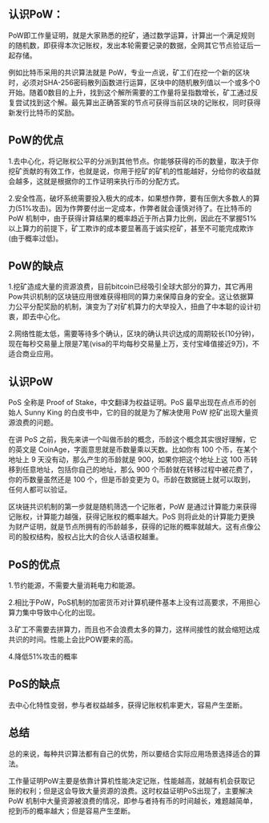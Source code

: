 ## **认识PoW：**

PoW即工作量证明，就是大家熟悉的挖矿，通过数学运算，计算出一个满足规则的随机数，即获得本次记账权，发出本轮需要记录的数据，全网其它节点验证后一起存储。

例如比特币采用的共识算法就是
PoW，专业一点说，矿工们在挖一个新的区块时，必须对SHA-256密码散列函数进行运算，区块中的随机散列值以一个或多个0开始。随着0数目的上升，找到这个解所需要的工作量将呈指数增长，矿工通过反复尝试找到这个解。最先算出正确答案的节点可获得当前区块的记账权，同时获得新发行比特币的奖励。

## PoW的优点

1.去中心化，将记账权公平的分派到其他节点。你能够获得的币的数量，取决于你挖矿贡献的有效工作，也就是说，你用于挖矿的矿机的性能越好，分给你的收益就会越多，这就是根据你的工作证明来执行币的分配方式。

2.安全性高，破坏系统需要投入极大的成本，如果想作弊，要有压倒大多数人的算力(51%攻击)。因为作弊要付出一定成本，作弊者就会谨慎对待了。在比特币的
PoW
机制中，由于获得计算结果的概率趋近于所占算力比例，因此在不掌握51%以上算力的前提下，矿工欺诈的成本要显著高于诚实挖矿，甚至不可能完成欺诈(由于概率过低)。

## PoW的缺点

1.挖矿造成大量的资源浪费，目前bitcoin已经吸引全球大部分的算力，其它再用Pow共识机制的区块链应用很难获得相同的算力来保障自身的安全。这让依据算力公平分配奖励的机制，演变为了对矿机算力的大举投入，扭曲了中本聪的设计初衷，即去中心化。

2.网络性能太低，需要等待多个确认，区块的确认共识达成的周期较长(10分钟)，现在每秒交易量上限是7笔(visa的平均每秒交易量上万，支付宝峰值接近9万)，不适合商业应用。

## 认识PoW

PoS 全称是 Proof of Stake，中文翻译为权益证明。PoS
最早出现在点点币的创始人 Sunny King 的白皮书中，它的目的就是为了解决使用
PoW 挖矿出现大量资源浪费的问题。

在讲 PoS
之前，我先来讲一个叫做币龄的概念，币龄这个概念其实很好理解，它的英文是
CoinAge，字面意思就是币数量乘以天数。比如你有 100 个币，在某个地址上 9
天没有动，那么产生的币龄就是 900，如果你把这个地址上这 100
币转移到任意地址，包括你自己的地址，那么 900
个币龄就在转移过程中被花费了，你的币数量虽然还是 100 个，但是币龄变更为
0。币龄在数据链上就可以取到，任何人都可以验证。

区块链共识机制的第一步就是随机筛选一个记账者，PoW
是通过计算能力来获得记账权，计算能力越强，获得记账权的概率越大。PoS
则将此处的计算能力更换为财产证明，就是节点所拥有的币龄越多，获得的记账的概率就越大。这有点像公司的股权结构，股权占比大的合伙人话语权越重。

## PoS的优点

1.节约能源，不需要大量消耗电力和能源。

2.相比于PoW，PoS机制的加密货币对计算机硬件基本上没有过高要求，不用担心算力集中导致中心化的出现。

3.矿工不需要去拼算力，而且也不会浪费太多的算力，这样间接性的就会缩短达成共识的时间。性能上会比POW要来的高。

4.降低51%攻击的概率

## PoS的缺点

去中心化特性变弱，参与者权益越多，获得记账权机率更大，容易产生垄断。

## 总结

总的来说，每种共识算法都有自己的优势，所以要结合实际应用场景选择适合的算法。

工作量证明PoW主要是依靠计算机性能决定记账，性能越高，就越有机会获取记账的权利；但是这会导致大量资源的浪费。这时权益证明PoS出现了，主要解决
PoW
机制中大量资源被浪费的情况，即参与者持有币的时间越长，难题越简单，挖到币的概率越大；但是容易产生垄断。
